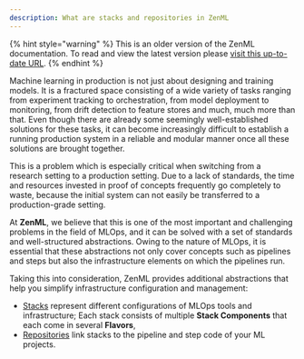 ```yaml
---
description: What are stacks and repositories in ZenML
---
```


{% hint style="warning" %}
This is an older version of the ZenML documentation. To read and view the latest version please [visit this up-to-date URL](https://docs.zenml.io).
{% endhint %}


Machine learning in production is not just about designing and training models. It is a fractured space consisting of a wide variety of tasks ranging from experiment tracking to orchestration, from model deployment to monitoring, from drift detection to feature stores and much, much more than that. Even though there are already some seemingly well-established solutions for these tasks, it can become increasingly difficult to establish a running production system in a reliable and modular manner once all these solutions are brought together.

This is a problem which is especially critical when switching from a research setting to a production setting. 
Due to a lack of standards, the time and resources invested in proof of concepts frequently go completely to waste, because the initial system can not easily be transferred to a production-grade setting.

At **ZenML**, we believe that this is one of the most important and challenging problems in the field of MLOps, and it can be solved with a set of standards and well-structured abstractions. Owing to the nature of MLOps, it is essential that these abstractions not only cover concepts such as pipelines and steps but also the infrastructure elements on which the pipelines run.

Taking this into consideration, ZenML provides additional abstractions that
help you simplify infrastructure configuration and management:
- [Stacks](./stack.md) represent different configurations of MLOps tools and 
infrastructure; Each stack consists of multiple
**Stack Components** that each come in several **Flavors**,
- [Repositories](./repository.md) link stacks to the pipeline and step code of 
your ML projects.
